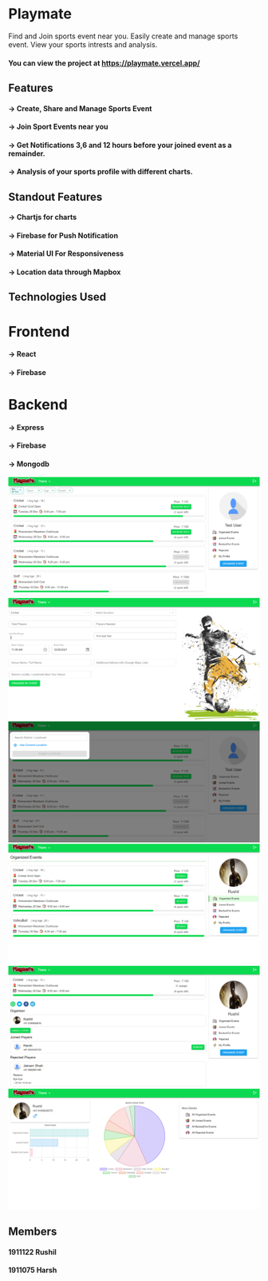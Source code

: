 # Playmate
Find and Join sports event near you. Easily create and manage sports event. View your sports intrests and analysis.
#### You can view the project at https://playmate.vercel.app/

## Features
#### -> Create, Share and Manage Sports Event
#### -> Join Sport Events near you
#### -> Get Notifications 3,6 and 12 hours before your joined event as a remainder.
#### -> Analysis of your sports profile with different charts.

## Standout Features

#### -> Chartjs for charts
#### -> Firebase for Push Notification
#### -> Material UI For Responsiveness
#### -> Location data through Mapbox

## Technologies Used

# Frontend
#### -> React
#### -> Firebase

# Backend
#### -> Express
#### -> Firebase
#### -> Mongodb

![](demo_images/d1.png)
![](demo_images/d2.png)
![](demo_images/d3.png)
![](demo_images/d4.png)
![](demo_images/d5.png)
![](demo_images/d6.png)

## Members
#### 1911122 Rushil
#### 1911075 Harsh

